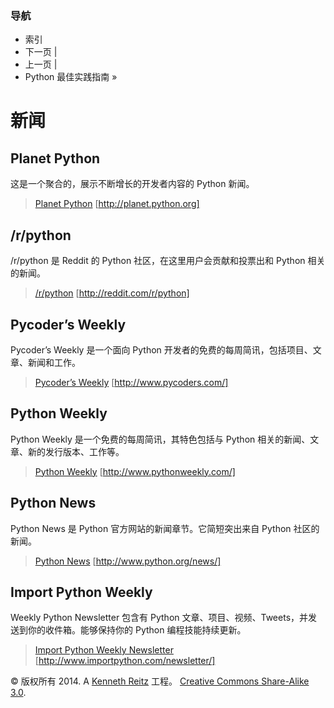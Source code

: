 ### 导航

*   索引
*   下一页 |
*   上一页 |
*   Python 最佳实践指南 »

# 新闻

## Planet Python

这是一个聚合的，展示不断增长的开发者内容的 Python 新闻。

> [Planet Python](http://planet.python.org) [http://planet.python.org]

## /r/python

/r/python 是 Reddit 的 Python 社区，在这里用户会贡献和投票出和 Python 相关的新闻。

> [/r/python](http://reddit.com/r/python) [http://reddit.com/r/python]

## Pycoder’s Weekly

Pycoder’s Weekly 是一个面向 Python 开发者的免费的每周简讯，包括项目、文章、新闻和工作。

> [Pycoder’s Weekly](http://www.pycoders.com/) [http://www.pycoders.com/]

## Python Weekly

Python Weekly 是一个免费的每周简讯，其特色包括与 Python 相关的新闻、文章、新的发行版本、工作等。

> [Python Weekly](http://www.pythonweekly.com/) [http://www.pythonweekly.com/]

## Python News

Python News 是 Python 官方网站的新闻章节。它简短突出来自 Python 社区的新闻。

> [Python News](http://www.python.org/news/) [http://www.python.org/news/]

## Import Python Weekly

Weekly Python Newsletter 包含有 Python 文章、项目、视频、Tweets，并发送到你的收件箱。能够保持你的 Python 编程技能持续更新。

> [Import Python Weekly Newsletter](http://www.importpython.com/newsletter/) [http://www.importpython.com/newsletter/]

© 版权所有 2014\. A <a href="http://kennethreitz.com/pages/open-projects.html">Kenneth Reitz</a> 工程。 <a href="http://creativecommons.org/licenses/by-nc-sa/3.0/"> Creative Commons Share-Alike 3.0</a>.